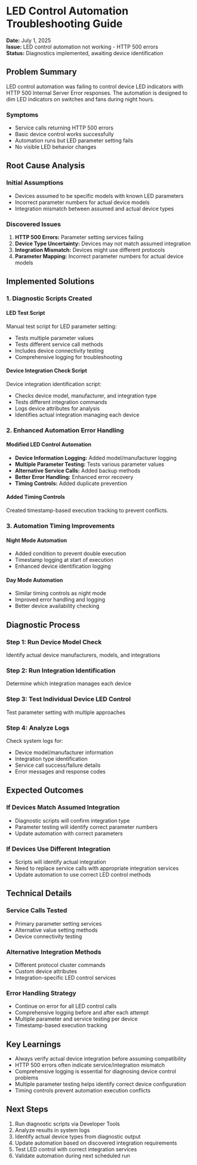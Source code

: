 # LED Control Automation Troubleshooting Guide

**Date:** July 1, 2025  
**Issue:** LED control automation not working - HTTP 500 errors  
**Status:** Diagnostics implemented, awaiting device identification  

## Problem Summary

LED control automation was failing to control device LED indicators with HTTP 500 Internal Server Error responses. The automation is designed to dim LED indicators on switches and fans during night hours.

### Symptoms
- Service calls returning HTTP 500 errors
- Basic device control works successfully
- Automation runs but LED parameter setting fails
- No visible LED behavior changes

## Root Cause Analysis

### Initial Assumptions
- Devices assumed to be specific models with known LED parameters
- Incorrect parameter numbers for actual device models
- Integration mismatch between assumed and actual device types

### Discovered Issues
1. **HTTP 500 Errors:** Parameter setting services failing
2. **Device Type Uncertainty:** Devices may not match assumed integration
3. **Integration Mismatch:** Devices might use different protocols
4. **Parameter Mapping:** Incorrect parameter numbers for actual device models

## Implemented Solutions

### 1. Diagnostic Scripts Created

#### LED Test Script
Manual test script for LED parameter setting:
- Tests multiple parameter values
- Tests different service call methods
- Includes device connectivity testing
- Comprehensive logging for troubleshooting

#### Device Integration Check Script
Device integration identification script:
- Checks device model, manufacturer, and integration type
- Tests different integration commands
- Logs device attributes for analysis
- Identifies actual integration managing each device

### 2. Enhanced Automation Error Handling

#### Modified LED Control Automation
- **Device Information Logging:** Added model/manufacturer logging
- **Multiple Parameter Testing:** Tests various parameter values
- **Alternative Service Calls:** Added backup methods
- **Better Error Handling:** Enhanced error recovery
- **Timing Controls:** Added duplicate prevention

#### Added Timing Controls
Created timestamp-based execution tracking to prevent conflicts.

### 3. Automation Timing Improvements

#### Night Mode Automation
- Added condition to prevent double execution
- Timestamp logging at start of execution
- Enhanced device identification logging

#### Day Mode Automation
- Similar timing controls as night mode
- Improved error handling and logging
- Better device availability checking

## Diagnostic Process

### Step 1: Run Device Model Check
Identify actual device manufacturers, models, and integrations

### Step 2: Run Integration Identification
Determine which integration manages each device

### Step 3: Test Individual Device LED Control
Test parameter setting with multiple approaches

### Step 4: Analyze Logs
Check system logs for:
- Device model/manufacturer information
- Integration type identification
- Service call success/failure details
- Error messages and response codes

## Expected Outcomes

### If Devices Match Assumed Integration
- Diagnostic scripts will confirm integration type
- Parameter testing will identify correct parameter numbers
- Update automation with correct parameters

### If Devices Use Different Integration
- Scripts will identify actual integration
- Need to replace service calls with appropriate integration services
- Update automation to use correct LED control methods

## Technical Details

### Service Calls Tested
- Primary parameter setting services
- Alternative value setting methods
- Device connectivity testing

### Alternative Integration Methods
- Different protocol cluster commands
- Custom device attributes
- Integration-specific LED control services

### Error Handling Strategy
- Continue on error for all LED control calls
- Comprehensive logging before and after each attempt
- Multiple parameter and service testing per device
- Timestamp-based execution tracking

## Key Learnings

- Always verify actual device integration before assuming compatibility
- HTTP 500 errors often indicate service/integration mismatch
- Comprehensive logging is essential for diagnosing device control problems
- Multiple parameter testing helps identify correct device configuration
- Timing controls prevent automation execution conflicts

## Next Steps

1. Run diagnostic scripts via Developer Tools
2. Analyze results in system logs
3. Identify actual device types from diagnostic output
4. Update automation based on discovered integration requirements
5. Test LED control with correct integration services
6. Validate automation during next scheduled run